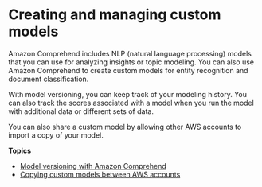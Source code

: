 # Creating and managing custom models<a name="manage-models"></a>

Amazon Comprehend includes NLP \(natural language processing\) models that you can use for analyzing insights or topic modeling\. You can also use Amazon Comprehend to create custom models for entity recognition and document classification\. 

With model versioning, you can keep track of your modeling history\. You can also track the scores associated with a model when you run the model with additional data or different sets of data\.

You can also share a custom model by allowing other AWS accounts to import a copy of your model\.

**Topics**
+ [Model versioning with Amazon Comprehend](model-versioning.md)
+ [Copying custom models between AWS accounts](custom-copy.md)